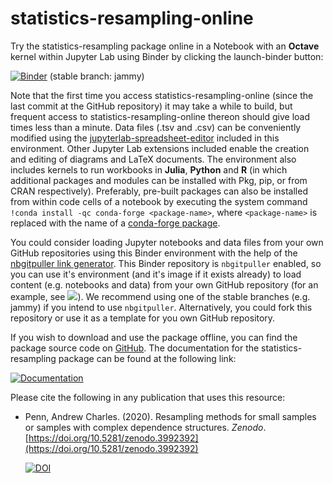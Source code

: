 # statistics-resampling-online

Try the statistics-resampling package online in a Notebook with an **Octave** kernel within Jupyter Lab using Binder by clicking the launch-binder button: 

[![Binder](https://mybinder.org/badge.svg)](https://mybinder.org/v2/gh/acpennlab/statistics-resampling-online/jammy?labpath=statistics-resampling.ipynb) (stable branch: jammy)

Note that the first time you access statistics-resampling-online (since the last commit at the GitHub repository) it may take a while to build, but frequent access to statistics-resampling-online thereon should give load times less than a minute. Data files (.tsv and .csv) can be conveniently modified using the [jupyterlab-spreadsheet-editor](https://jupyterlab-contrib.github.io/jupyterlab-spreadsheet-editor.html) included in this environment. Other Jupyter Lab extensions included enable the creation and editing of diagrams and LaTeX documents. The environment also includes kernels to run workbooks in **Julia**, **Python** and **R** (in which additional packages and modules can be installed with Pkg, pip, or from CRAN respectively). Preferably, pre-built packages can also be installed from within code cells of a notebook by executing the system command `!conda install -qc conda-forge <package-name>`, where `<package-name>` is replaced with the name of a [conda-forge package](https://conda-forge.org/packages/).

You could consider loading Jupyter notebooks and data files from your own GitHub repositories using this Binder environment with the help of the [nbgitpuller link generator](https://nbgitpuller.readthedocs.io/en/latest/link.html?tab=binder). This Binder repository is `nbgitpuller` enabled, so you can use it's environment (and it's image if it exists already) to load content (e.g. notebooks and data) from your own GitHub repository (for an example, see [![](https://img.shields.io/github/forks/acpennlab/statistics-resampling-project?label=GitHub%20Repo&amp;style=social)](https://github.com/acpennlab/statistics-resampling-project/)). We recommend using one of the stable branches (e.g. jammy) if you intend to use `nbgitpuller`. Alternatively, you could fork this repository or use it as a template for you own GitHub repository. 

If you wish to download and use the package offline, you can find the package source code on [GitHub](https://github.com/gnu-octave/statistics-resampling/). The documentation for the statistics-resampling package can be found at the following link: 

[![Documentation](https://img.shields.io/badge/docs-online-blue.svg)](https://gnu-octave.github.io/statistics-resampling/)

Please cite the following in any publication that uses this resource:

* Penn, Andrew Charles. (2020). Resampling methods for small samples or samples with complex dependence structures. *Zenodo*. [https://doi.org/10.5281/zenodo.3992392](https://doi.org/10.5281/zenodo.3992392)
  
  [![DOI](https://zenodo.org/badge/DOI/10.5281/zenodo.3992392.svg)](https://doi.org/10.5281/zenodo.3992392)

